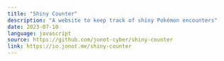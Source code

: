 ```yaml
---
title: "Shiny Counter"
description: "A website to keep track of shiny Pokémon encounters"
date: 2023-07-10
language: javascript
source: https://github.com/jonot-cyber/shiny-counter
link: https://io.jonot.me/shiny-counter
---
```

